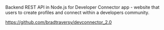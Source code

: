 Backend REST API in Node.js for Developer Connector app - website that users to create profiles and connect within a developers community.


https://github.com/bradtraversy/devconnector_2.0
